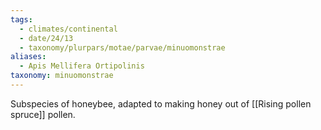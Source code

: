 ```yaml
---
tags:
  - climates/continental
  - date/24/13
  - taxonomy/plurpars/motae/parvae/minuomonstrae
aliases:
  - Apis Mellifera Ortipolinis
taxonomy: minuomonstrae
---
```

Subspecies of honeybee, adapted to making honey out of [[Rising pollen spruce]] pollen.
